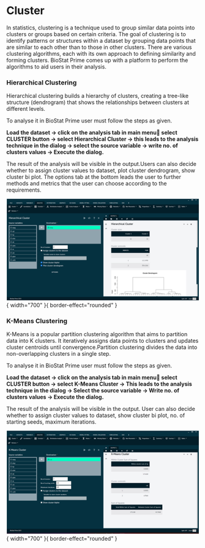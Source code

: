 # Cluster

In statistics, clustering is a technique used to group similar data points into clusters or groups based on certain criteria. The goal of clustering is to identify patterns or structures within a dataset by grouping data points that are similar to each other than to those in other clusters. There are various clustering algorithms, each with its own approach to defining similarity and forming clusters. BioStat Prime comes up with a platform to perform the algorithms to aid users in their analysis.

### Hierarchical Clustering

Hierarchical clustering builds a hierarchy of clusters, creating a tree-like structure (dendrogram) that shows the relationships between clusters at different levels.

To analyse it in BioStat Prime user must follow the steps as given.

__Load the dataset -> click on the analysis tab in main menu select CLUSTER button -> select Hierarchical Cluster -> this leads to the analysis technique in the dialog -> select the source variable -> write no. of clusters values -> Execute the dialog.__

The result of the analysis will be visible in the output.Users can also decide whether to assign cluster values to dataset, plot cluster dendrogram, show cluster bi plot. The options tab at the bottom leads the user to further methods and metrics that the user can choose according to the requirements.

![alt text](screenshots/image96.png){ width="700" }{ border-effect="rounded" }

### K-Means Clustering

K-Means is a popular partition clustering algorithm that aims to partition data into K clusters. It iteratively assigns data points to clusters and updates cluster centroids until convergence.Partition clustering divides the data into non-overlapping clusters in a single step.

To analyse it in BioStat Prime user must follow the steps as given.

__Load the dataset -> click on the analysis tab in main menu select CLUSTER button -> select K-Means Cluster -> This leads to the analysis technique in the dialog -> Select the source variable -> Write no. of clusters values -> Execute the dialog.__

The result of the analysis will be visible in the output. User can also decide whether to assign cluster values to dataset, show cluster bi plot, no. of starting seeds, maximum iterations.

![alt text](screenshots/image97.png){ width="700" }{ border-effect="rounded" }
